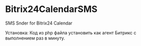 Bitrix24CalendarSMS
===================

SMS Snder for Bitrix24 Calendar

Установка:
Код из php файла установить как агент Битрикс с выполнением раз в минуту.
